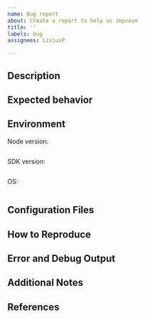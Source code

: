 ```yaml
---
name: Bug report
about: Create a report to help us improve
title: ''
labels: bug
assignees: LiviusP

---
```


## Description
<!-- A clear and concise description of what the bug is. -->

## Expected behavior
<!-- A clear and concise description of what you expected to happen. -->

## Environment

Node version:
```
```
SDK version:
```
```
OS: <!-- use whatever fits and put it between the ```marks. -->
```
```

## Configuration Files
<!-- could also be environment settings, e.g. LANG=de_DE -->

## How to Reproduce
<!--
Steps to reproduce the behavior:
1. Go to '...'
2. Execute `acme --emca template.xml`
3. ...
Might be omitted if there are no choices, eg. the single command is already in the description
-->

## Error and Debug Output
<!--
Add anything, that could help here.
You can increase the debug level by .. ' hello --whatsover=example`
-->

## Additional Notes
<!--
Add any other content about the problem here.
-->

## References
<!--
Add any other related issues or other links that you think are important for fixing the bug.
-->